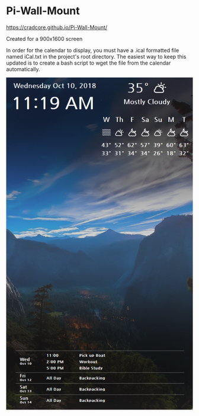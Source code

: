 # Pi-Wall-Mount

https://cradcore.github.io/Pi-Wall-Mount/

Created for a 900x1600 screen


In order for the calendar to display, you must have a .ical formatted file named iCal.txt in the project's root directory. The easiest way to keep this updated is to create a bash script to wget the file from the calendar automatically.

![Screenshot](images/readme/screenshot.png)
